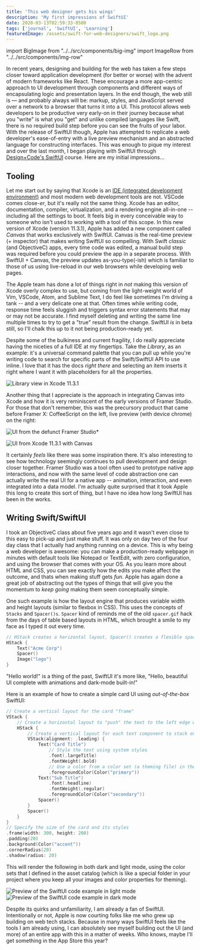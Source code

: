 ```yaml
---
title: 'This web designer gets his wings'
description: 'My first impressions of SwiftUI'
date: 2020-03-13T02:59:33-0500
tags: ['journal', 'SwiftUI', 'Learning']
featuredImage: /assets/swift-for-web-designers/swift_logo.png
---
```


import BigImage from "../../src/components/big-img"
import ImageRow from "../../src/components/img-row"

In recent years, designing and building for the web has taken a few steps closer toward application development (for better or worse) with the advent of modern frameworks like React. These encourage a more app-centric approach to UI development through components and different ways of encapsulating logic and presentation layers. In the end though, the web still is — and probably always will be: markup, styles, and JavaScript served over a network to a browser that turns it into a UI. This protocol allows web developers to be productive very early-on in their journey because what you "write" is what you "get" and unlike compiled languages like Swift, there is no required build step before you can see the fruits of your labor. With the release of SwiftUI though, Apple has attempted to replicate a web developer's ease-of-entry with a live preview mechanism and an abstracted language for constructing interfaces. This was enough to pique my interest and over the last month, I began playing with SwiftUI through [Design+Code's SwiftUI](https://designcode.io/swiftui-course) course. Here are my initial impressions...

## Tooling

Let me start out by saying that Xcode is an [IDE (integrated development environment)](https://en.wikipedia.org/wiki/Integrated_development_environment) and most modern web development tools are not. VSCode comes close-_er_, but it's really not the same thing. Xcode has an editor, documentation, compiler, virtualization, and a rendering engine all-in-one -- including all the settings to boot. It feels big in every conceivable way to someone who isn't used to working with a tool of this scope. In this new version of Xcode (version 11.3.1), Apple has added a new component called _Canvas_ that works exclusively with SwiftUI. Canvas is the real-time preview (+ inspector) that makes writing SwiftUI so compelling. With Swift _classic_ (and ObjectiveC) apps, every time code was edited, a manual build step was required before you could preview the app in a separate process. With SwiftUI + Canvas, the preview updates as-you-type(-ish) which is familiar to those of us using live-reload in our web browsers while developing web pages.

The Apple team has done a lot of things right in _not_ making this version of Xcode overly complex to use, but coming from the light-weight world of Vim, VSCode, Atom, and Sublime Text, I do feel like sometimes I'm driving a tank -- and a very delicate one at that. Often times while writing code, response time feels sluggish and triggers syntax error statements that may or may not be accurate. I find myself deleting and writing the same line multiple times to try to get a "true" result from the change. SwiftUI _is_ in beta still, so I'll chalk this up to it not being production-ready yet.

Despite some of the bulkiness and current fragility, I do really appreciate having the niceties of a full IDE at my fingertips. Take the _Library_, as an example: it's a universal command palette that you can pull up while you're writing code to search for specific parts of the Swift/SwiftUI API to use inline. I love that it has the docs _right there_ and selecting an item inserts it right where I want it with placeholders for all the properties.

![Library view in Xcode 11.3.1](/assets/swift-for-web-designers/library.png)

Another thing that I appreciate is the approach in integrating Canvas into Xcode and how it is very reminiscent of the early versions of Framer Studio. For those that don't remember, this was the precursory product that came before Framer X: CoffeeScript on the left, live preview (with device chrome) on the right:

<BigImage>

![UI from the defunct Framer Studio*](/assets/swift-for-web-designers/framer.png)

</BigImage>

<BigImage>

![UI from Xcode 11.3.1 with Canvas](/assets/swift-for-web-designers/swift-ui.png)

</BigImage>

It certainly _feels_ like there was some inspiration there. It's also interesting to see how technology seemingly continues to pull development and design closer together. Framer Studio was a tool often used to prototype native app interactions, and now with the same level of code abstraction one can actually write the real UI for a native app -- animation, interaction, and even integrated into a data model. I'm actually quite surprised that it took Apple this long to create this sort of thing, but I have no idea how long SwiftUI has been in the works.

## Writing Swift/SwiftUI

I took an ObjectiveC class about five years ago and it wasn't even close to this easy to pick-up and just make stuff. It was only on day two of the four day class that I actually had anything running on a device. This is why being a web developer is awesome: you can make a production-ready webpage in minutes with default tools like Notepad or TextEdit, with zero configuration, and using the browser that comes with your OS. As you learn more about HTML and CSS, you can see exactly how the edits you make affect the outcome, and thats when making stuff gets _fun_. Apple has again done a great job of abstracting out the types of things that will give you the momentum to _keep going_ making them seem conceptually simple.

One such example is how the layout engine that produces variable width and height layouts (similar to flexbox in CSS). This uses the concepts of `Stacks` and `Spacer()s`. `Spacer` kind of reminds me of the old `spacer.gif` hack from the days of table based layouts in HTML, which brought a smile to my face as I typed it out every time.

```swift
// HStack creates a horizontal layout, Spacer() creates a flexible spacer (think flexbox with justify-content: space-between)
HStack {
    Text("Acme Corp")
    Spacer()
    Image("logo")
}
```

"Hello world!" is a thing of the past, SwiftUI it's more like, "Hello, beautiful UI complete with animations and dark-mode built-in!"

Here is an example of how to create a simple card UI using _out-of-the-box_ SwiftUI:

```swift
// Create a vertical layout for the card "frame"
VStack {
    // Create a horizontal layout to "push" the text to the left edge with a Spacer()
    HStack {
        // Create a vertical layout for each text component to stack on top of each other
        VStack(alignment: .leading) {
            Text("Card Title")
                // Style the text using system styles
                .font(.largeTitle)
                .fontWeight(.bold)
                // Use a color from a color set (a theming file) in the assets catalog, so that it will dynamically shift for dark and light mode
                .foregroundColor(Color("primary"))
            Text("Sub Title")
                .font(.headline)
                .fontWeight(.regular)
                .foregroundColor(Color("secondary"))
            Spacer()
        }
        Spacer()
    }
}
// Specify the size of the card and its styles
.frame(width: 300, height: 200)
.padding(20)
.background(Color("accent"))
.cornerRadius(20)
.shadow(radius: 20)
```

This will render the following in both dark and light mode, using the color sets that I defined in the asset catalog (which is like a special folder in your project where you keep all your images and color properties for theming).

<ImageRow>

![Preview of the SwiftUI code example in light mode](/assets/swift-for-web-designers/card-light.png)
![Preview of the SwiftUI code example in dark mode](/assets/swift-for-web-designers/card-dark.png)

</ImageRow>

Despite its quirks and unfamiliarity, I am already a fan of SwiftUI. Intentionally or not, Apple is now courting folks like me who grew up building on web tech stacks. Because in many ways SwiftUI feels like the tools I am already using, I can absolutely see myself building out the UI (and more) of an entire app with this in a matter of weeks. Who knows, maybe I'll get something in the App Store this year?
